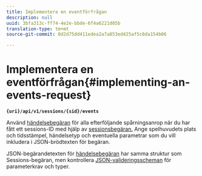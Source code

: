 ```yaml
---
title: Implementera en eventförfrågan
description: null
uuid: 3bfa313c-ff74-4e2e-bbde-6f4a6221d85b
translation-type: tm+mt
source-git-commit: 0d2d75dd411edea2a7a853ed425af5c6da154b06

---
```



# Implementera en eventförfrågan{#implementing-an-events-request}

**`{uri}/api/v1/sessions/{sid}/events`**

Använd [händelsebegäran](/help/media-collection-api/mc-api-ref/mc-api-events-req.md) för alla efterföljande spårningsanrop när du har fått ett sessions-ID med hjälp av [sessionsbegäran.](/help/media-collection-api/mc-api-ref/mc-api-sessions-req.md) Ange spelhuvudets plats och tidsstämpel, händelsetyp och eventuella parametrar som du vill inkludera i JSON-brödtexten för begäran.

JSON-begärandetexten för [händelsebegäran](/help/media-collection-api/mc-api-ref/mc-api-events-req.md) har samma struktur som Sessions-begäran, men kontrollera [JSON-valideringsscheman](/help/media-collection-api/mc-api-ref/mc-api-json-validation.md) för parameterkrav och typer.
